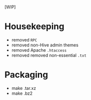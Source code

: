 [WIP]

# Housekeeping

* removed `RPC`
* removed non-Hive admin themes
* removed Apache `.htaccess`
* removed removed non-essential `.txt`

# Packaging

* make .tar.xz
* make .bz2
